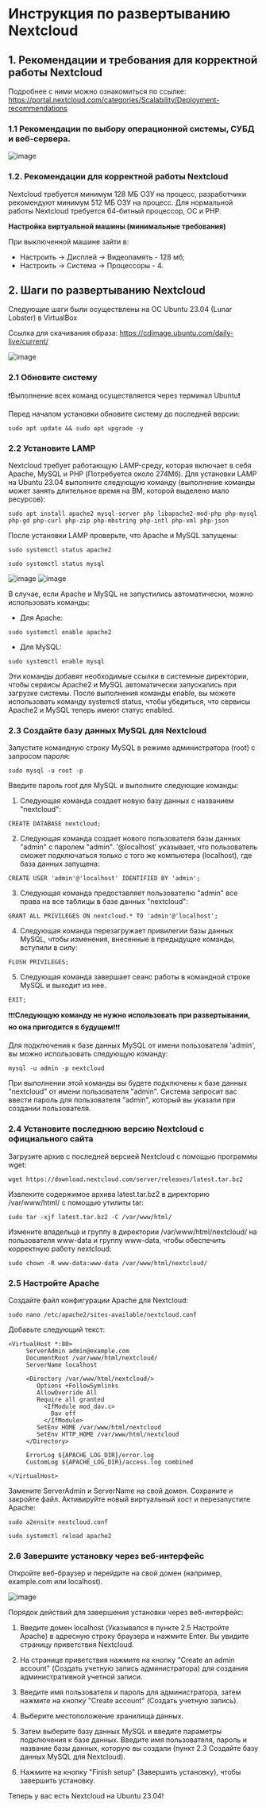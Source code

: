 # Инструкция по развертыванию Nextcloud
## 1. Рекомендации и требования для корректной работы Nextcloud
Подробнее с ними можно ознакомиться по ссылке:
https://portal.nextcloud.com/categories/Scalability/Deployment-recommendations
### 1.1 Рекомендации по выбору операционной системы, СУБД и веб-сервера.

![image](https://user-images.githubusercontent.com/78814540/230606501-6a30be6f-75fd-46c9-b9b3-500635ca3788.png)

### 1.2. Рекомендации для корректной работы Nextcloud
Nextcloud требуется минимум 128 МБ ОЗУ на процесс, разработчики рекомендуют минимум 512 МБ ОЗУ на процесс.
Для нормальной работы Nextcloud требуется 64-битный процессор, ОС и PHP.

**Настройка виртуальной машины (минимальные требования)**

При выключенной машине зайти в:
- Настроить -> Дисплей -> Видеопамять - 128 мб;
- Настроить -> Система -> Процессоры - 4.

## 2. Шаги по развертыванию Nextcloud
Следующие шаги были осуществлены на ОС Ubuntu 23.04 (Lunar Lobster) в VirtualBox

Ссылка для скачивания образа: https://cdimage.ubuntu.com/daily-live/current/

![image](https://user-images.githubusercontent.com/78814540/230652975-766f47c5-fc57-415e-b4fe-64d5886aa7b9.png)

### 2.1 Обновите систему
❗Выполнение всех команд осуществляется через терминал Ubuntu❗

Перед началом установки обновите систему до последней версии:
```
sudo apt update && sudo apt upgrade -y
```

### 2.2 Установите LAMP
Nextcloud требует работающую LAMP-среду, которая включает в себя Apache, MySQL и PHP (Потребуется около 274Мб). Для установки LAMP на Ubuntu 23.04 выполните следующую команду (выполнение команды может занять длительное время на ВМ, которой выделено мало ресурсов):
```
sudo apt install apache2 mysql-server php libapache2-mod-php php-mysql php-gd php-curl php-zip php-mbstring php-intl php-xml php-json
```
После установки LAMP проверьте, что Apache и MySQL запущены:
```
sudo systemctl status apache2
```
```
sudo systemctl status mysql
```
![image](https://user-images.githubusercontent.com/78814540/230653378-9ad37b67-c1a8-4fd2-8d6f-23bb9fe6e99c.png)
![image](https://user-images.githubusercontent.com/78814540/230653442-59c7cbfd-f7ca-4246-a94a-6ac703180d5f.png)

В случае, если Apache и MySQL не запустились автоматически, можно использовать команды:
- Для Apache:
```
sudo systemctl enable apache2
```
- Для MySQL:
```
sudo systemctl enable mysql
```
Эти команды добавят необходимые ссылки в системные директории, чтобы сервисы Apache2 и MySQL автоматически запускались при загрузке системы.
После выполнения команды enable, вы можете использовать команду systemctl status, чтобы убедиться, что сервисы Apache2 и MySQL теперь имеют статус enabled.

### 2.3 Создайте базу данных MySQL для Nextcloud
Запустите командную строку MySQL в режиме администратора (root) с запросом пароля:
```
sudo mysql -u root -p
```
Введите пароль root для MySQL и выполните следующие команды:

1. Следующая команда создает новую базу данных с названием "nextcloud":
```
CREATE DATABASE nextcloud;
```
2. Следующая команда создает нового пользователя базы данных "admin" с паролем "admin". '@localhost' указывает, что пользователь сможет подключаться только с того же компьютера (localhost), где база данных запущена:
```
CREATE USER 'admin'@'localhost' IDENTIFIED BY 'admin';
```
3. Следующая команда предоставляет пользователю "admin" все права на все таблицы в базе данных "nextcloud":
```
GRANT ALL PRIVILEGES ON nextcloud.* TO 'admin'@'localhost';
```
4. Следующая команда перезагружает привилегии базы данных MySQL, чтобы изменения, внесенные в предыдущие команды, вступили в силу:
```
FLUSH PRIVILEGES;
```
5. Следующая команда завершает сеанс работы в командной строке MySQL и выходит из нее.
```
EXIT;
```
❗❗❗**Следующую команду не нужно использовать при развертывании, но она пригодится в будущем**❗❗❗

Для подключения к базе данных MySQL от имени пользователя 'admin', вы можно использовать следующую команду:
```
mysql -u admin -p nextcloud
```
При выполнении этой команды вы будете подключены к базе данных "nextcloud" от имени пользователя "admin". Система запросит вас ввести пароль для пользователя "admin", который вы указали при создании пользователя.

### 2.4 Установите последнюю версию Nextcloud с официального сайта
Загрузите архив с последней версией Nextcloud с помощью программы wget:
```
wget https://download.nextcloud.com/server/releases/latest.tar.bz2
```
Извлеките содержимое архива latest.tar.bz2 в директорию /var/www/html/ с помощью утилиты tar:
```
sudo tar -xjf latest.tar.bz2 -C /var/www/html/
```
Измените владельца и группу в директории /var/www/html/nextcloud/ на пользователя www-data и группу www-data, чтобы обеспечить корректную работу nextcloud:
```
sudo chown -R www-data:www-data /var/www/html/nextcloud/
```
### 2.5 Настройте Apache
Создайте файл конфигурации Apache для Nextcloud:
```
sudo nano /etc/apache2/sites-available/nextcloud.conf
```
Добавьте следующий текст:
```
<VirtualHost *:80>
     ServerAdmin admin@example.com
     DocumentRoot /var/www/html/nextcloud/
     ServerName localhost

     <Directory /var/www/html/nextcloud/>
        Options +FollowSymlinks
        AllowOverride All
        Require all granted
          <IfModule mod_dav.c>
            Dav off
          </IfModule>
        SetEnv HOME /var/www/html/nextcloud
        SetEnv HTTP_HOME /var/www/html/nextcloud
     </Directory>

     ErrorLog ${APACHE_LOG_DIR}/error.log
     CustomLog ${APACHE_LOG_DIR}/access.log combined

</VirtualHost>
```
Замените ServerAdmin и ServerName на свой домен. Сохраните и закройте файл.
Активируйте новый виртуальный хост и перезапустите Apache:
```
sudo a2ensite nextcloud.conf
```
```
sudo systemctl reload apache2
```
### 2.6 Завершите установку через веб-интерфейс
Откройте веб-браузер и перейдите на свой домен (например, example.com или localhost).

![image](https://user-images.githubusercontent.com/78814540/230659983-ebf33b4f-3a85-498e-86c9-3c8d24ed9ee8.png)

Порядок действий для завершения установки через веб-интерфейс:
1. Введите домен localhost (Указывался в пункте 2.5 Настройте Apache) в адресную строку браузера и нажмите Enter. Вы увидите страницу приветствия Nextcloud.

2. На странице приветствия нажмите на кнопку "Create an admin account" (Создать учетную запись администратора) для создания административной учетной записи.

3. Введите имя пользователя и пароль для администратора, затем нажмите на кнопку "Create account" (Создать учетную запись).

4. Выберите местоположение хранилища данных.

5. Затем выберите базу данных MySQL и введите параметры подключения к базе данных. Введите имя пользователя, пароль и название базы данных, которую вы создали (пункт 2.3 Создайте базу данных MySQL для Nextcloud).

6. Нажмите на кнопку "Finish setup" (Завершить установку), чтобы завершить установку.

Теперь у вас есть Nextcloud на Ubuntu 23.04!
